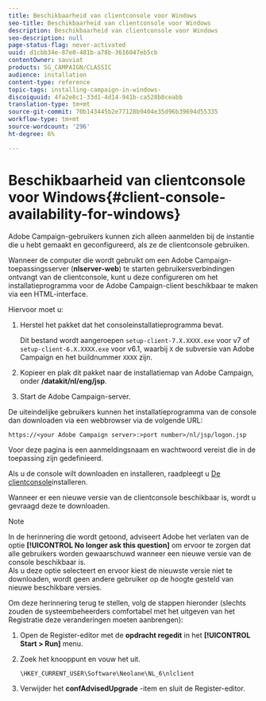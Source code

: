 ```yaml
---
title: Beschikbaarheid van clientconsole voor Windows
seo-title: Beschikbaarheid van clientconsole voor Windows
description: Beschikbaarheid van clientconsole voor Windows
seo-description: null
page-status-flag: never-activated
uuid: d1cbb34e-87e0-481b-a78b-3616047eb5cb
contentOwner: sauviat
products: SG_CAMPAIGN/CLASSIC
audience: installation
content-type: reference
topic-tags: installing-campaign-in-windows-
discoiquuid: 4fa2e8c1-33d1-4d14-941b-ca528b8ceabb
translation-type: tm+mt
source-git-commit: 70b143445b2e77128b9404e35d96b39694d55335
workflow-type: tm+mt
source-wordcount: '296'
ht-degree: 6%

---
```



# Beschikbaarheid van clientconsole voor Windows{#client-console-availability-for-windows}

Adobe Campaign-gebruikers kunnen zich alleen aanmelden bij de instantie die u hebt gemaakt en geconfigureerd, als ze de clientconsole gebruiken.

Wanneer de computer die wordt gebruikt om een Adobe Campaign-toepassingsserver (**nlserver-web**) te starten gebruikersverbindingen ontvangt van de clientconsole, kunt u deze configureren om het installatieprogramma voor de Adobe Campaign-client beschikbaar te maken via een HTML-interface.

Hiervoor moet u:

1. Herstel het pakket dat het consoleinstallatieprogramma bevat.

   Dit bestand wordt aangeroepen `setup-client-7.X.XXXX.exe` voor v7 of `setup-client-6.X.XXXX.exe` voor v6.1, waarbij `X` de subversie van Adobe Campaign en het buildnummer `XXXX` zijn.

1. Kopieer en plak dit pakket naar de installatiemap van Adobe Campaign, onder **/datakit/nl/eng/jsp**.
1. Start de Adobe Campaign-server.

De uiteindelijke gebruikers kunnen het installatieprogramma van de console dan downloaden via een webbrowser via de volgende URL:

```
https://<your Adobe Campaign server>:>port number>/nl/jsp/logon.jsp
```

Voor deze pagina is een aanmeldingsnaam en wachtwoord vereist die in de toepassing zijn gedefinieerd.

Als u de console wilt downloaden en installeren, raadpleegt u [De clientconsole](../../installation/using/installing-the-client-console.md)installeren.

Wanneer er een nieuwe versie van de clientconsole beschikbaar is, wordt u gevraagd deze te downloaden.

>[!NOTE]
>
>In de herinnering die wordt getoond, adviseert Adobe het verlaten van de optie **[!UICONTROL No longer ask this question]** om ervoor te zorgen dat alle gebruikers worden gewaarschuwd wanneer een nieuwe versie van de console beschikbaar is.\
>Als u deze optie selecteert en ervoor kiest de nieuwste versie niet te downloaden, wordt geen andere gebruiker op de hoogte gesteld van nieuwe beschikbare versies.

Om deze herinnering terug te stellen, volg de stappen hieronder (slechts zouden de systeembeheerders comfortabel met het uitgeven van het Registratie deze veranderingen moeten aanbrengen):

1. Open de Register-editor met de **opdracht regedit** in het **[!UICONTROL Start > Run]** menu.
1. Zoek het knooppunt en vouw het uit.

   ```
   \HKEY_CURRENT_USER\Software\Neolane\NL_6\nlclient
   ```

1. Verwijder het **confAdvisedUpgrade** -item en sluit de Register-editor.

